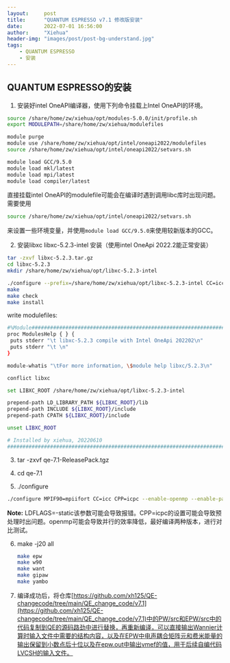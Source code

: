 ```yaml
---
layout:     post
title:      "QUANTUM ESPRESSO v7.1 修改版安装"
date:       2022-07-01 16:56:00
author:     "Xiehua"
header-img: "images/post/post-bg-understand.jpg"
tags:
    - QUANTUM ESPRESSO
    - 安装
---
```


## QUANTUM ESPRESSO的安装  

1. 安装好intel OneAPI编译器，使用下列命令挂载上Intel OneAPI的环境。  

```bash
source /share/home/zw/xiehua/opt/modules-5.0.0/init/profile.sh
export MODULEPATH=/share/home/zw/xiehua/modulefiles

module purge
module use /share/home/zw/xiehua/opt/intel/oneapi2022/modulefiles
source /share/home/zw/xiehua/opt/intel/oneapi2022/setvars.sh

module load GCC/9.5.0
module load mkl/latest
module load mpi/latest
module load compiler/latest
```

直接挂载intel OneAPI的modulefile可能会在编译时遇到调用libc库时出现问题。需要使用  

```bash
source /share/home/zw/xiehua/opt/intel/oneapi2022/setvars.sh
```

来设置一些环境变量，并使用`module load GCC/9.5.0`来使用较新版本的GCC。

2. 安装libxc
libxc-5.2.3-intel  安装（使用intel OneApi 2022.2能正常安装）

```bash
tar -zxvf libxc-5.2.3.tar.gz
cd libxc-5.2.3
mkdir /share/home/zw/xiehua/opt/libxc-5.2.3-intel

./configure --prefix=/share/home/zw/xiehua/opt/libxc-5.2.3-intel CC=icc FC=ifort
make 
make check
make install
```

write modulefiles:

```bash
#%Module######################################################################
proc ModulesHelp { } {
 puts stderr "\t libxc-5.2.3 compile with Intel OneApi 202202\n"
 puts stderr "\t \n"
}

module-whatis "\tFor more information, \$module help libxc/5.2.3\n"

conflict libxc

set LIBXC_ROOT /share/home/zw/xiehua/opt/libxc-5.2.3-intel

prepend-path LD_LIBRARY_PATH ${LIBXC_ROOT}/lib
prepend-path INCLUDE ${LIBXC_ROOT}/include
prepend-path CPATH ${LIBXC_ROOT}/include

unset LIBXC_ROOT

# Installed by xiehua, 20220610
##############################################################################
```

3. tar -zxvf qe-7.1-ReleasePack.tgz

4. cd qe-7.1
5. ./configure

```bash
./configure MPIF90=mpiifort CC=icc CPP=icpc --enable-openmp --enable-parallel --with-scalapack=intel LDFLAGS=-static --with-libxc --with-libxc-prefix='/share/home/zw/xiehua/opt/libxc-5.2.3-intel'
```

**Note:** LDFLAGS=-static该参数可能会导致报错。CPP=icpc的设置可能会导致预处理时出问题。openmp可能会导致并行的效率降低，最好编译两种版本，进行对比测试。  

6. make -j20 all  
   
   ```bash 
   make epw
   make w90
   make want
   make gipaw  
   make yambo
   ```

7. 编译成功后，将仓库[https://github.com/xh125/QE-changecode/tree/main/QE_change_code/v7.1](https://github.com/xh125/QE-changecode/tree/main/QE_change_code/v7.1)中的PW/src和EPW/src中的代码复制到QE的源码路劲中进行替换，再重新编译，可以直接输出Wannier计算时输入文件中需要的结构内容，以及在EPW中电声耦合矩阵元和费米能量的输出保留到小数点后十位以及在epw.out中输出vmef的值，用于后续自编代码LVCSH的输入文件。
